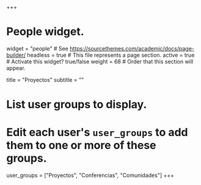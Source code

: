 +++
# People widget.
widget = "people"  # See https://sourcethemes.com/academic/docs/page-builder/
headless = true  # This file represents a page section.
active = true  # Activate this widget? true/false
weight = 68  # Order that this section will appear.

title = "Proyectos"
subtitle = ""

# List user groups to display.
#   Edit each user's `user_groups` to add them to one or more of these groups.
user_groups = ["Proyectos",
               "Conferencias",
               "Comunidades"]
+++
